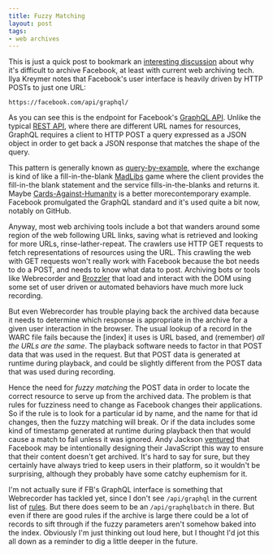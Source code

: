 ```yaml
---
title: Fuzzy Matching
layout: post
tags:
- web archives
---
```


This is just a quick post to bookmark an [interesting discussion] about why it's
difficult to archive Facebook, at least with current web archiving tech. Ilya
Kreymer notes that Facebook's user interface is heavily driven by HTTP POSTs to
just one URL:

    https://facebook.com/api/graphql/
    
As you can see this is the endpoint for Facebook's [GraphQL API]. Unlike the
typical [REST API], where there are different URL names for resources, GraphQL
requires a client to HTTP POST a query expressed as a JSON object in order to
get back a JSON response that matches the shape of the query.

This pattern is generally known as [query-by-example], where the exchange is
kind of like a fill-in-the-blank [MadLibs] game where the client provides the
fill-in-the blank statement and the service fills-in-the-blanks and returns it.
Maybe [Cards-Against-Humanity] is a better morecontemporary example. Facebook
promulgated the GraphQL standard and it's used quite a bit now, notably on
GitHub.

Anyway, most web archiving tools include a bot that wanders around some region
of the web following URL links, saving what is retrieved and looking for more
URLs, rinse-lather-repeat. The crawlers use HTTP GET requests to fetch
representations of resources using the URL. This crawling the web with GET
requests won't really work with Facebook because the bot needs to do a POST, and
needs to know what data to post. Archiving bots or tools like Webrecorder and
[Brozzler] that load and interact with the DOM using some set of user driven or
automated behaviors have much more luck recording.

But even Webrecorder has trouble playing back the archived data because it needs
to determine which response is appropriate in the archive for a given user
interaction in the browser. The usual lookup of a record in the WARC file fails
because the [index] it uses is URL based, and (remember) *all the URLs are the
same*. The playback software needs to factor in that POST data that was used in
the request. But that POST data is generated at runtime during playback, and
could be slightly different from the POST data that was used during recording.

Hence the need for *fuzzy matching* the POST data in order to locate the correct
resource to serve up from the archived data. The problem is that rules for
fuzziness need to change as Facebook changes their applications. So if the rule
is to look for a particular id by name, and the name for that id changes, then
the fuzzy matching will break. Or if the data includes some kind of timestamp
generated at runtime during playback then that would cause a match to fail
unless it was ignored. Andy Jackson [ventured] that Facebook may be
intentionally designing their JavaScript this way to ensure that their content
doesn't get archived. It's hard to say for sure, but they certainly have always
tried to keep users in their platform, so it wouldn't be surprising, although
they probably have some catchy euphemism for it.

I'm not actually sure if FB's GraphQL interface is something that Webrecorder
has tackled yet, since I don't see `/api/graphql` in the current list of
[rules]. But there does seem to be an `/api/graphqlbatch` in there. But even if
there are good rules if the archive is large there could be a lot of records to
sift through if the fuzzy parameters aren't somehow baked into the index.
Obviously I'm just thinking out loud here, but I thought I'd jot this all down
as a reminder to dig a little deeper in the future.


[interesting discussion]: https://forum.webrecorder.net/t/archiving-facebook/37
[GraphQL API]: https://developers.facebook.com/docs/graph-api/
[REST API]: https://en.wikipedia.org/wiki/Representational_state_transfer
[query-by-example]: https://en.wikipedia.org/wiki/Query_by_Example
[MadLibs]: https://en.wikipedia.org/wiki/Mad_Libs
[Brozzler]: https://github.com/internetarchive/brozzler
[rules]: https://github.com/webrecorder/pywb/blob/master/pywb/rules.yaml
[ventured]: https://digipres.club/@anj/104932687238894116 
[Cards-Against-Humanity]: https://en.wikipedia.org/wiki/Cards_Against_Humanity

